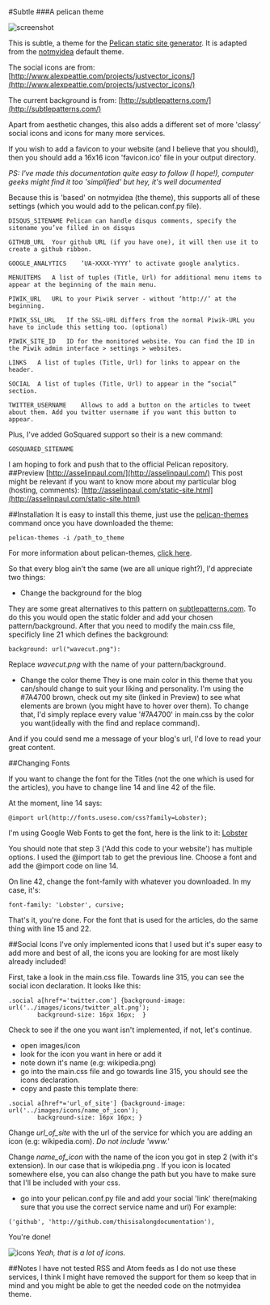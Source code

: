 #Subtle
###A pelican theme

![screenshot](https://dl.dropbox.com/u/6712319/screenshot-6.png)

This is subtle, a theme for the [Pelican static site generator](http://pelican.notmyidea.org/en/2.8/index.html).
It is adapted from the [notmyidea](https://github.com/ametaireau/notmyidea) default theme. 

The social icons are from: [http://www.alexpeattie.com/projects/justvector_icons/](http://www.alexpeattie.com/projects/justvector_icons/)

The current background is from: [http://subtlepatterns.com/](http://subtlepatterns.com/)

Apart from aesthetic changes, this also adds a different set of more 'classy' social icons and icons for many more services.

If you wish to add a favicon to your website (and I believe that you should), then you should add a 16x16 icon 'favicon.ico'
file in your output directory.

*PS: I've made this documentation quite easy to follow (I hope!), computer geeks might find it too 'simplified' but hey, it's well documented*

Because this is 'based' on notmyidea (the theme), this supports all of these settings (which you would add to the pelican.conf.py file).
```
DISQUS_SITENAME	Pelican can handle disqus comments, specify the sitename you’ve filled in on disqus
```
```
GITHUB_URL	Your github URL (if you have one), it will then use it to create a github ribbon.
```
```
GOOGLE_ANALYTICS	‘UA-XXXX-YYYY’ to activate google analytics.
```
```
MENUITEMS	A list of tuples (Title, Url) for additional menu items to appear at the beginning of the main menu.
```
```
PIWIK_URL	URL to your Piwik server - without ‘http://‘ at the beginning.
```
```
PIWIK_SSL_URL	If the SSL-URL differs from the normal Piwik-URL you have to include this setting too. (optional)
```
```
PIWIK_SITE_ID	ID for the monitored website. You can find the ID in the Piwik admin interface > settings > websites.
```
```
LINKS	A list of tuples (Title, Url) for links to appear on the header.
```
```
SOCIAL	A list of tuples (Title, Url) to appear in the “social” section.
```
```
TWITTER_USERNAME	Allows to add a button on the articles to tweet about them. Add you twitter username if you want this button to appear.
```

Plus, I've added GoSquared support so their is a new command:
```
GOSQUARED_SITENAME
```

I am hoping to fork and push that to the official Pelican repository.
##Preview
[http://asselinpaul.com/](http://asselinpaul.com/)
This post might be relevant if you want to know more about my particular blog (hosting, comments): [http://asselinpaul.com/static-site.html](http://asselinpaul.com/static-site.html)

##Installation
It is easy to install this theme, just use the [pelican-themes](http://pelican.notmyidea.org/en/2.8/pelican-themes.html) command once you have downloaded the theme:
```
pelican-themes -i /path_to_theme
```
For more information about pelican-themes, [click here](http://pelican.notmyidea.org/en/2.8/pelican-themes.html).



So that every blog ain't the same (we are all unique right?), I'd appreciate two things:

* Change the background for the blog

They are some great alternatives to this pattern on [subtlepatterns.com](http://subtlepatterns.com/). To do this you would open the static folder and add your chosen pattern/background. After that you need to modify the main.css file, specificly line 21 which defines the background:
```
background: url("wavecut.png"):
```
Replace *wavecut.png* with the name of your pattern/background.

* Change the color theme
They is one main color in this theme that you can/should change to suit your liking and personality.
I'm using the #7A4700 brown, check out my site (linked in Preview) to see what elements are brown (you might have to hover over them).
To change that, I'd simply replace every value '#7A4700' in main.css by the color you want(ideally with the find and replace command).

And if you could send me a message of your blog's url, I'd love to read your great content.

##Changing Fonts

If you want to change the font for the Titles (not the one which is used for the articles), you have to change line 14 and line 42 of the file. 

At the moment, line 14 says:
```
@import url(http://fonts.useso.com/css?family=Lobster);
```

I'm using Google Web Fonts to get the font, here is the link to it: [Lobster](http://www.google.com/webfonts#QuickUsePlace:quickUse/Family:)

You should note that step 3 ('Add this code to your website') has multiple options. I used the @import tab to get the previous line. Choose a font and add the @import code on line 14.

On line 42, change the font-family with whatever you downloaded. In my case, it's: 
```
font-family: 'Lobster', cursive;
```

That's it, you're done. For the font that is used for the articles, do the same thing with line 15 and 22. 

##Social Icons
I've only implemented icons that I used but it's super easy to add more and best of all, the icons you are looking for are most likely already included! 

First, take a look in the main.css file. Towards line 315, you can see the social icon declaration. It looks like this:
```
.social a[href*='twitter.com'] {background-image: url('../images/icons/twitter_alt.png');
		background-size: 16px 16px;  }
```
Check to see if the one you want isn't implemented, if not, let's continue.

* open images/icon
* look for the icon you want in here or add it
* note down it's name (e.g: wikipedia.png)
* go into the main.css file and go towards line 315, you should see the icons declaration.
* copy and paste this template there:
```
.social a[href*='url_of_site'] {background-image: url('../images/icons/name_of_icon');
		background-size: 16px 16px; }
```
Change *url_of_site* with the url of the service for which you are adding an icon (e.g: wikipedia.com).
*Do not include 'www.'*

Change *name_of_icon* with the name of the icon you got in step 2 (with it's extension). In our case that is wikipedia.png .
If you icon is located somewhere else, you can also change the path but you have to make sure that I'll be included with your css.

* go into your pelican.conf.py file and add your social 'link' there(making sure that you use the correct service name and url)
For example:
```
('github', 'http://github.com/thisisalongdocumentation'),
```

You're done!

![icons](https://dl.dropbox.com/u/6712319/screenshot-5.png)
*Yeah, that is a lot of icons.*

##Notes 
I have not tested RSS and Atom feeds as I do not use these services, I think I might have removed the support for them so keep that in mind and you might be able to get the needed code on the notmyidea theme.


